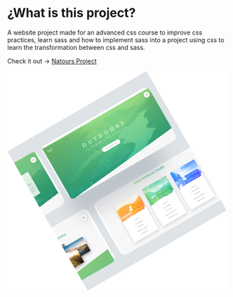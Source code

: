 # ¿What is this project?

A website project made for an advanced css course to improve css practices, learn sass and how to implement sass into a project using css to learn the transformation between css and sass. 

Check it out &#8594; [Natours Project](https://websiteproject-natours.netlify.app/)

![Website Showcase](https://github.com/iamatnuria/natours-project/blob/main/natours_general_showcase.png?raw=true "Website Showcase")


